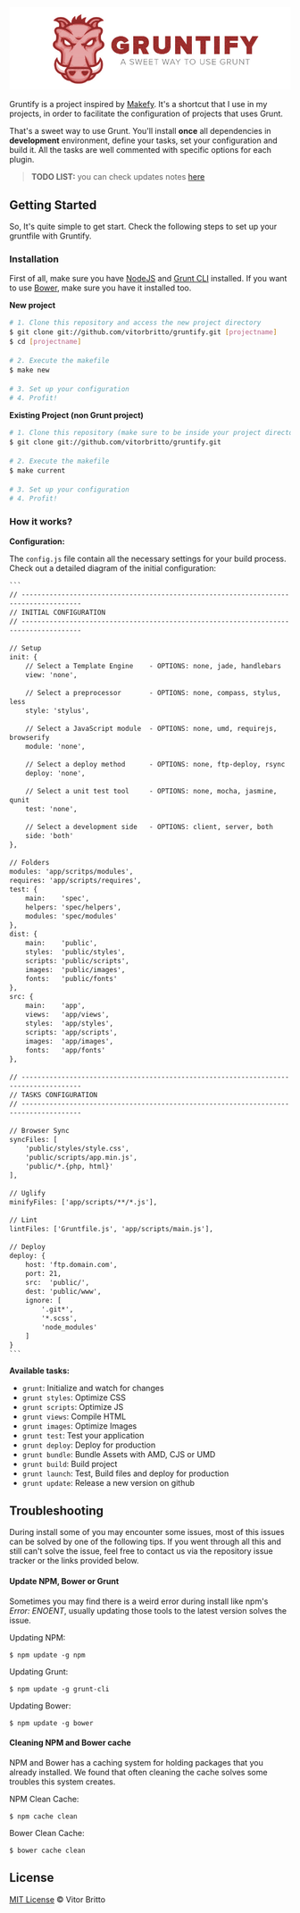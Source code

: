 ![Gruntify Logo](logo-gruntify.jpg "Gruntify")

Gruntify is a project inspired by [Makefy](https://github.com/vitorbritto/makefy). It's a shortcut that I use in my projects, in order to facilitate the configuration of projects that uses Grunt.

That's a sweet way to use Grunt. You'll install **once** all dependencies in **development** environment, define your tasks, set your configuration and build it. All the tasks are well commented with specific options for each plugin.

> **TODO LIST:** you can check updates notes [here](https://github.com/vitorbritto/gruntify/issues/)

## Getting Started

So, It's quite simple to get start. Check the following steps to set up your gruntfile with Gruntify.

### Installation

First of all, make sure you have [NodeJS](http://nodejs.org/) and [Grunt CLI](http://gruntjs.com/) installed. If you want to use [Bower](http://bower.io/), make sure you have it installed too.

**New project**

```bash
# 1. Clone this repository and access the new project directory
$ git clone git://github.com/vitorbritto/gruntify.git [projectname]
$ cd [projectname]

# 2. Execute the makefile
$ make new

# 3. Set up your configuration
# 4. Profit!
```

**Existing Project (non Grunt project)**

```bash
# 1. Clone this repository (make sure to be inside your project directory)
$ git clone git://github.com/vitorbritto/gruntify.git

# 2. Execute the makefile
$ make current

# 3. Set up your configuration
# 4. Profit!
```

### How it works?

**Configuration:**

The `config.js` file contain all the necessary settings for your build process. Check out a detailed diagram of the initial configuration:

    ```
    // -------------------------------------------------------------------------------------
    // INITIAL CONFIGURATION
    // -------------------------------------------------------------------------------------

    // Setup
    init: {
        // Select a Template Engine    - OPTIONS: none, jade, handlebars
        view: 'none',

        // Select a preprocessor       - OPTIONS: none, compass, stylus, less
        style: 'stylus',

        // Select a JavaScript module  - OPTIONS: none, umd, requirejs, browserify
        module: 'none',

        // Select a deploy method      - OPTIONS: none, ftp-deploy, rsync
        deploy: 'none',

        // Select a unit test tool     - OPTIONS: none, mocha, jasmine, qunit
        test: 'none',

        // Select a development side   - OPTIONS: client, server, both
        side: 'both'
    },

    // Folders
    modules: 'app/scritps/modules',
    requires: 'app/scripts/requires',
    test: {
        main:    'spec',
        helpers: 'spec/helpers',
        modules: 'spec/modules'
    },
    dist: {
        main:    'public',
        styles:  'public/styles',
        scripts: 'public/scripts',
        images:  'public/images',
        fonts:   'public/fonts'
    },
    src: {
        main:    'app',
        views:   'app/views',
        styles:  'app/styles',
        scripts: 'app/scripts',
        images:  'app/images',
        fonts:   'app/fonts'
    },

    // -------------------------------------------------------------------------------------
    // TASKS CONFIGURATION
    // -------------------------------------------------------------------------------------

    // Browser Sync
    syncFiles: [
        'public/styles/style.css',
        'public/scripts/app.min.js',
        'public/*.{php, html}'
    ],

    // Uglify
    minifyFiles: ['app/scripts/**/*.js'],

    // Lint
    lintFiles: ['Gruntfile.js', 'app/scripts/main.js'],

    // Deploy
    deploy: {
        host: 'ftp.domain.com',
        port: 21,
        src:  'public/',
        dest: 'public/www',
        ignore: [
            '.git*',
            '*.scss',
            'node_modules'
        ]
    }
    ```

**Available tasks:**

- `grunt`: Initialize and watch for changes
- `grunt styles`: Optimize CSS
- `grunt scripts`: Optimize JS
- `grunt views`: Compile HTML
- `grunt images`: Optimize Images
- `grunt test`: Test your application
- `grunt deploy`: Deploy for production
- `grunt bundle`: Bundle Assets with AMD, CJS or UMD
- `grunt build`: Build project
- `grunt launch`: Test, Build files and deploy for production
- `grunt update`: Release a new version on github


## Troubleshooting
During install some of you may encounter some issues, most of this issues can be solved by one of the following tips.
If you went through all this and still can't solve the issue, feel free to contact us via the repository issue tracker or the links provided below.

#### Update NPM, Bower or Grunt
Sometimes you may find there is a weird error during install like npm's *Error: ENOENT*, usually updating those tools to the latest version solves the issue.

Updating NPM:
```
$ npm update -g npm
```

Updating Grunt:
```
$ npm update -g grunt-cli
```

Updating Bower:
```
$ npm update -g bower
```

#### Cleaning NPM and Bower cache
NPM and Bower has a caching system for holding packages that you already installed.
We found that often cleaning the cache solves some troubles this system creates.

NPM Clean Cache:
```
$ npm cache clean
```

Bower Clean Cache:
```
$ bower cache clean
```

## License

[MIT License](http://vitorbritto.mit-license.org/) © Vitor Britto
